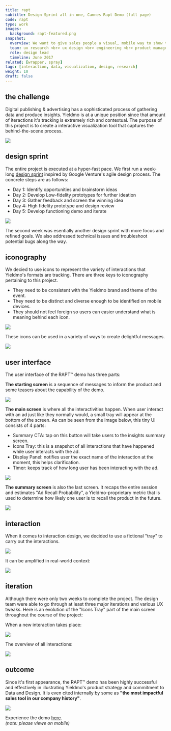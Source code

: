 ```yaml
---
title: rapt
subtitle: Design Sprint all in one, Cannes Rapt Demo (full page)
code: rapt
type: work
images:
  background: rapt-featured.png
snapshot:
  overview: We want to give sales people a visual, mobile way to show that we capture a lot of human interactions before the click, and show the potential to tie that data to insights and more elemental advertiser goals (like brand lift). The demo needs to be conducive to an advertiser client looking at it on their own phone during Cannes social events (Yieldmo Yacht, etc.), and needs to be reliable in low connection speed environments. 
  team: ux research <br> ux design <br> engineering <br> product management <br> a/b testing
  role: design lead
  timeline: June 2017
related: [wrapper, spray]
tags: [interaction, data, visualization, design, research]
weight: 10
draft: false
---
```


## the challenge

Digital publishing & advertising has a sophisticated process of gathering data and produce insights. Yieldmo is at a unique position since that amount of iteractions it's tracking is extremely rich and contextual. The purpose of this project is to create a interactive visualization tool that captures the behind-the-scene process.

<div><img src="/work/rapt/rapt-concept.jpg"></div>

## design sprint

The entire project is executed at a hyper-fast pace. We first run a week-long [design sprint](http://www.gv.com/sprint/) inspired by Google Venture's agile design process. The concrete steps are as follows:

- Day 1: Identify opportunities and brainstorm ideas
- Day 2: Develop Low-fidelity prototypes for further ideation
- Day 3: Gather feedback and screen the winning idea
- Day 4: High fidelity prototype and design review
- Day 5: Develop functioning demo and iterate

<div><img src="/work/rapt/design-sprint.jpg"></div>

The second week was esentially another design sprint with more focus and refined goals. We also addressed technical issues and troubleshoot potential bugs along the way.

## iconography

We decied to use icons to represent the variety of interactions that Yieldmo's formats are tracking. There are three keys to iconography pertaining to this project.

- They need to be consistent with the Yieldmo brand and theme of the event.
- They need to be distinct and diverse enough to be identified on mobile devices.
- They should not feel foreign so users can easier understand what is meaning behind each icon.

<div><img src="/work/rapt/iconography.jpg"></div>

These icons can be used in a variety of ways to create delightful messages.

<div><img src="/work/rapt/icons-trailer.gif"></div>

## user interface

The user interface of the RAPT™ demo has three parts:

**The starting screen** is a sequence of messages to inform the product and some teasers about the capability of the demo.

<div><img src="/work/rapt/perspective-1.jpg"></div>

**The main screen** is where all the interactivities happen. When user interact with an ad just like they normally would, a small tray will appear at the bottom of the screen. As can be seen from the image below, this tiny UI consists of 4 parts:

- Summary CTA: tap on this button will take users to the insights summary screen.
- Icons Tray: this is a snapshot of all interactions that have happened while user interacts with the ad.
- Display Panel: notifies user the exact name of the interaction at the moment, this helps clarification.
- Timer: keeps track of how long user has been interacting with the ad.

<div><img src="/work/rapt/main-screen.jpg"></div>

**The summary screen** is also the last screen. It recaps the entire session and estimates "Ad Recall Probability", a Yieldmo-proprietary metric that is used to determine how likely one user is to recall the product in the future.

<div><img src="/work/rapt/perspective-2.jpg"></div>

## interaction

When it comes to interaction design, we decided to use a fictional "tray" to carry out the interactions.

<div><img src="/work/rapt/interaction-tray.gif"></div>

It can be amplified in real-world context:

<div><img src="/work/rapt/interaction-context.gif"></div>

## iteration

Although there were only two weeks to complete the project. The design team were able to go through at least three major iterations and various UX tweaks. Here is an evolution of the "Icons Tray" part of the main screen throughout the course of the project:

When a new interaction takes place:

<div><img src="/work/rapt/iteration-1.jpg"></div>

The overview of all interactions:

<div><img src="/work/rapt/iteration-2.jpg"></div>

## outcome

Since it's first appearance, the RAPT™ demo has been highly successful and effectively in illustrating Yieldmo's product strategy and commitment to Data and Design. It is even cited internally by some as **"the most impactful sales tool in our company history"**.

<div><img src="/work/rapt/Video_Package_One-Sheeter.jpg"></div>

Experience the demo [here](http://adformatlab.yieldmo.com/rapt/).<br>
*(note: please viewe on mobile)*